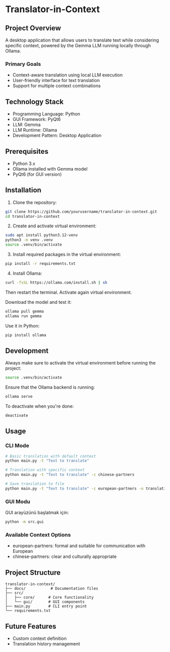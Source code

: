 # Translator-in-Context

## Project Overview
A desktop application that allows users to translate text while considering specific context, powered by the Gemma LLM running locally through Ollama.

### Primary Goals
- Context-aware translation using local LLM execution
- User-friendly interface for text translation
- Support for multiple context combinations

## Technology Stack
- Programming Language: Python
- GUI Framework: PyQt6
- LLM: Gemma
- LLM Runtime: Ollama
- Development Pattern: Desktop Application

## Prerequisites
- Python 3.x
- Ollama installed with Gemma model
- PyQt6 (for GUI version)

## Installation

1. Clone the repository:
```bash
git clone https://github.com/yourusername/translator-in-context.git
cd translator-in-context
```

2. Create and activate virtual environment:
```bash
sudo apt install python3.12-venv
python3 -m venv .venv
source .venv/bin/activate
```

3. Install required packages in the virtual environment:
```bash
pip install -r requirements.txt
```

4. Install Ollama:
```bash
curl -fsSL https://ollama.com/install.sh | sh
```
Then restart the terminal. Activate again virtual environment.

Download the model and test it:
```bash
ollama pull gemma
ollama run gemma
```

Use it in Python:
```bash
pip install ollama
```

## Development
Always make sure to activate the virtual environment before running the project:
```bash
source .venv/bin/activate
```

Ensure that the Ollama backend is running:
```bash
ollama serve
```

To deactivate when you're done:
```bash
deactivate
```

## Usage

### CLI Mode
```bash
# Basic translation with default context
python main.py -t "Text to translate"

# Translation with specific context
python main.py -t "Text to translate" -c chinese-partners

# Save translation to file
python main.py -t "Text to translate" -c european-partners -o translation.txt
```

### GUI Modu
GUI arayüzünü başlatmak için:
```bash
python -m src.gui
```

### Available Context Options
- european-partners: formal and suitable for communication with European
- chinese-partners: clear and culturally appropriate

## Project Structure
```
translator-in-context/
├── docs/           # Documentation files
├── src/
│   ├── core/      # Core functionality
│   └── gui/       # GUI components
├── main.py        # CLI entry point
└── requirements.txt
```

## Future Features
- Custom context definition
- Translation history management
